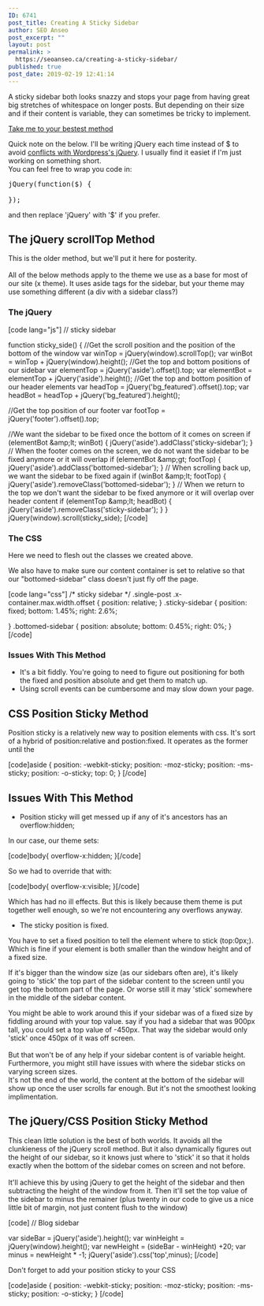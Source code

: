 ```yaml
---
ID: 6741
post_title: Creating A Sticky Sidebar
author: SEO Anseo
post_excerpt: ""
layout: post
permalink: >
  https://seoanseo.ca/creating-a-sticky-sidebar/
published: true
post_date: 2019-02-19 12:41:14
---
```

<!-- wp:paragraph {"fontSize":"medium"} -->
<p class="has-medium-font-size">A sticky sidebar both looks snazzy and stops your page from having great big stretches of whitespace on longer posts. But depending on their size and if their content is variable, they can sometimes be tricky to implement.<br></p>
<!-- /wp:paragraph -->

<!-- wp:button {"backgroundColor":"vivid-red","textColor":"very-light-gray","className":"is-style-squared"} -->
<div class="wp-block-button is-style-squared"><a class="wp-block-button__link has-text-color has-very-light-gray-color has-background has-vivid-red-background-color" href="#bestest">Take me to your bestest method</a></div>
<!-- /wp:button -->

<!-- wp:paragraph -->
<p>

Quick note on the below. I'll be writing jQuery each time instead of $ to avoid <a target="_blank" href="https://digwp.com/2011/09/using-instead-of-jquery-in-wordpress/" rel="noreferrer noopener">conflicts with Wordpress's jQuery</a>. I usually find it easiet if I'm just working on something short.<br>You can feel free to wrap you code in:

</p>
<!-- /wp:paragraph -->

<!-- wp:syntaxhighlighter/code {"language":"jscript","makeURLsClickable":false} -->
<pre class="wp-block-syntaxhighlighter-code">jQuery(function($) {

});</pre>
<!-- /wp:syntaxhighlighter/code -->

<!-- wp:paragraph -->
<p>and then replace 'jQuery' with '$' if you prefer.</p>
<!-- /wp:paragraph -->

<!-- wp:heading -->
<h2>The jQuery scrollTop Method</h2>
<!-- /wp:heading -->

<!-- wp:paragraph -->
<p>This is the older method, but we'll put it here for posterity.<br><br>All of the below methods apply to the theme we use as a base for most of our site (x theme). It uses aside tags for the sidebar, but your theme may use something different (a div with a sidebar class?)<br></p>
<!-- /wp:paragraph -->

<!-- wp:heading {"level":3} -->
<h3>The jQuery</h3>
<!-- /wp:heading -->

<!-- wp:html -->
[code lang="js"]
// sticky sidebar

function sticky_side() {
//Get the scroll position and the position of the bottom of the window
var winTop = jQuery(window).scrollTop();
var winBot = winTop + jQuery(window).height();
//Get the top and bottom positions of our sidebar
var elementTop = jQuery('aside').offset().top;
var elementBot = elementTop + jQuery('aside').height();
//Get the top and bottom position of our header elements
var headTop = jQuery('bg_featured').offset().top;
var headBot = headTop + jQuery('bg_featured').height();

//Get the top position of our footer
var footTop = jQuery('footer').offset().top;

//We want the sidebar to be fixed once the bottom of it comes on screen
if (elementBot &amp;amp;lt; winBot) {
			jQuery('aside').addClass('sticky-sidebar');
        }
// When the footer comes on the screen, we do not want the sidebar to be fixed anymore or it will overlap
if (elementBot &amp;amp;gt; footTop) {
			jQuery('aside').addClass('bottomed-sidebar');
        } 
// When scrolling back up, we want the sidebar to be fixed again
if (winBot &amp;amp;lt; footTop) {
			jQuery('aside').removeClass('bottomed-sidebar');
        }
// When we return to the top we don't want the sidebar to be fixed anymore or it will overlap over header content
if (elementTop &amp;amp;lt; headBot) {
            jQuery('aside').removeClass('sticky-sidebar');
        } 
}
jQuery(window).scroll(sticky_side);
[/code]
<!-- /wp:html -->

<!-- wp:heading {"level":3} -->
<h3>The CSS</h3>
<!-- /wp:heading -->

<!-- wp:paragraph -->
<p>Here we need to flesh out the classes we created above.</p>
<!-- /wp:paragraph -->

<!-- wp:paragraph -->
<p>We also have to make sure our content container is set to relative so that our "bottomed-sidebar" class doesn't just fly off the page.</p>
<!-- /wp:paragraph -->

<!-- wp:html -->
[code lang="css"]
/* sticky sidebar */
.single-post .x-container.max.width.offset {
    position: relative;
}
.sticky-sidebar
{
    position: fixed;
    bottom: 1.45%;
    right: 2.6%;

}
.bottomed-sidebar
{
position: absolute;
    bottom: 0.45%;
    right: 0%;
}
[/code]
<!-- /wp:html -->

<!-- wp:heading {"level":3} -->
<h3>Issues With This Method</h3>
<!-- /wp:heading -->

<!-- wp:list -->
<ul><li>It's a bit fiddly. You're going to need to figure out positioning for both the fixed and position absolute and get them to match up.</li><li>Using scroll events can be cumbersome and may slow down your page.</li></ul>
<!-- /wp:list -->

<!-- wp:heading -->
<h2>CSS Position Sticky Method<br></h2>
<!-- /wp:heading -->

<!-- wp:paragraph -->
<p>Position sticky is a relatively new way to position elements with css. It's sort of a hybrid of  position:relative and postion:fixed. It operates as the former until the </p>
<!-- /wp:paragraph -->

<!-- wp:html -->
[code]aside {
  position: -webkit-sticky;
  position: -moz-sticky;
  position: -ms-sticky;
  position: -o-sticky;
  top: 0;
}
[/code]
<!-- /wp:html -->

<!-- wp:heading -->
<h2>Issues With This Method</h2>
<!-- /wp:heading -->

<!-- wp:list -->
<ul><li>Position sticky will get messed up if any of it's ancestors has an overflow:hidden;</li></ul>
<!-- /wp:list -->

<!-- wp:paragraph -->
<p>In our case, our theme sets:</p>
<!-- /wp:paragraph -->

<!-- wp:html -->
[code]body{
overflow-x:hidden;
}[/code]

So we had to override that with:

[code]body{
overflow-x:visible;
}[/code]

Which has had no ill effects. But this is likely because them theme is put together well enough, so we're not encountering any overflows anyway.
<!-- /wp:html -->

<!-- wp:list -->
<ul><li>The sticky position is fixed.</li></ul>
<!-- /wp:list -->

<!-- wp:paragraph -->
<p>You have to set a fixed position to tell the element where to stick (top:0px;).<br>Which is fine if your element is both smaller than the window height and of a fixed size.</p>
<!-- /wp:paragraph -->

<!-- wp:paragraph -->
<p>If it's bigger than the window size (as our sidebars often are), it's likely going to 'stick' the top part of the sidebar content to the screen until you get top the bottom part of the page. Or worse still it may 'stick' somewhere in the middle of the sidebar content. </p>
<!-- /wp:paragraph -->

<!-- wp:paragraph -->
<p>You might be able to work around this if your sidebar was of a fixed size by fiddling around with your top value. say if you had a sidebar that was 900px tall, you could set a top value of -450px. That way the sidebar would only 'stick' once 450px of it was off screen.<br><br>But that won't be of any help if your sidebar content is of variable height. Furthermore, you might still have issues with where the sidebar sticks on varying screen sizes. <br>It's not the end of the world, the content at the bottom of the sidebar will show up once the user scrolls far enough. But it's not the smoothest looking implimentation. </p>
<!-- /wp:paragraph -->

<!-- wp:heading -->
<h2 id="bestest">The jQuery/CSS Position Sticky Method<br></h2>
<!-- /wp:heading -->

<!-- wp:paragraph -->
<p>This clean little solution is the best of both worlds. It avoids all the clunkieness of the jQuery scroll method. But it also dynamically figures out the height of our sidebar, so it knows just where to 'stick' it so that it holds exactly when the bottom of the sidebar comes on screen and not before.<br><br>It'll achieve this by using jQuery to get the height of the sidebar and then subtracting the height of the window from it. Then it'll set the top value of the sidebar to minus the remainer (plus twenty in our code to give us a nice little bit of margin, not just content flush to the window)</p>
<!-- /wp:paragraph -->

<!-- wp:html -->
[code]
// Blog sidebar

var sideBar = jQuery('aside').height();
var winHeight =  jQuery(window).height();
var newHeight = (sideBar - winHeight) +20;
var minus = newHeight * -1;
jQuery('aside').css('top',minus);
[/code]
<!-- /wp:html -->

<!-- wp:paragraph -->
<p>Don't forget to add your position sticky to your CSS</p>
<!-- /wp:paragraph -->

<!-- wp:html -->
[code]aside {
  position: -webkit-sticky;
  position: -moz-sticky;
  position: -ms-sticky;
  position: -o-sticky;
}
[/code]
<!-- /wp:html -->
